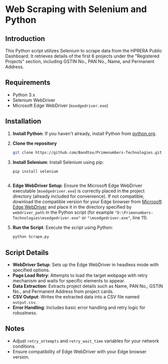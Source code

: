 # Web Scraping with Selenium and Python

## Introduction

This Python script utilizes Selenium to scrape data from the HPRERA Public Dashboard. It retrieves details of the first 6 projects under the "Registered Projects" section, including GSTIN No., PAN No., Name, and Permanent Address.

## Requirements

- Python 3.x
- Selenium WebDriver
- Microsoft Edge WebDriver (`msedgedriver.exe`)

## Installation

1. **Install Python**: If you haven't already, install Python from [python.org](https://www.python.org/downloads/).

2. **Clone the repository**
   ```bash
   git clone https://github.com/Bandtox/Primenumbers-Technologies.git
   

4. **Install Selenium**: Install Selenium using pip:
   ```bash
   pip install selenium
 
5. **Edge WebDriver Setup**: Ensure the Microsoft Edge WebDriver executable (`msedgedriver.exe`) is correctly placed in the project directory (already included for convenience). If not compatible, download the compatible version for your Edge browser from [Microsoft Edge WebDriver](https://developer.microsoft.com/en-us/microsoft-edge/tools/webdriver/) and place it in the directory specified by `webdriver_path` in the Python script (for example `"D:\Primenumbers-Technologies\msedgedriver.exe"` or  `"\msedgedriver.exe"`, line 11).

6. **Run the Script**: Execute the script using Python:
    ```bash
    python Scrape.py

## Script Details

- **WebDriver Setup**: Sets up the Edge WebDriver in headless mode with specified options.
- **Page Load Retry**: Attempts to load the target webpage with retry mechanism and waits for specific elements to appear.
- **Data Extraction**: Extracts project details such as Name, PAN No., GSTIN No., and Permanent Address from project cards.
- **CSV Output**: Writes the extracted data into a CSV file named `output.csv`.
- **Error Handling**: Includes basic error handling and retry logic for robustness.

## Notes

- Adjust `retry_attempts` and `retry_wait_time` variables for your network conditions.
- Ensure compatibility of Edge WebDriver with your Edge browser version.

